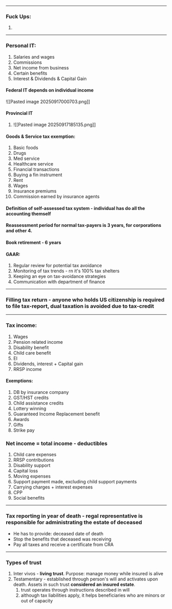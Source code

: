 ***
### Fuck Ups:
1. 
***
### Personal IT:
1. Salaries and wages 
2. Commissions 
3. Net income from business 
4. Certain benefits 
5. Interest & Dividends & Capital Gain 

#### Federal IT depends on individual income 
![[Pasted image 20250917000703.png]]
#### Provincial IT
1. ![[Pasted image 20250917185135.png]]

#### Goods & Service tax exemption:
1. Basic foods
2. Drugs 
3. Med service 
4. Healthcare service 
5. Financial transactions 
6. Buying a fin instrument 
7. Rent 
8. Wages 
9. Insurance premiums 
10. Commission earned by insurance agents 
#### Definition of self-assessed tax system - individual has do all the accounting themself

#### Reassessment period for normal tax-payers is 3 years, for corporations and other 4.

#### Book retirement - 6 years 


#### GAAR:
1. Regular review for potential tax avoidance 
2. Monitoring of tax trends - rn it's 100% tax shelters 
3. Keeping an eye on tax-avoidance strategies 
4. Communication with department of finance 

***
### Filling tax return - anyone who holds US citizenship is required to file tax-report, dual taxation is avoided due to tax-credit 

***

### Tax income:
1. Wages 
2. Pension related income 
3. Disability benefit 
4. Child care benefit 
5. EI 
6. Dividends, interest + Capital gain 
7. RRSP income 

#### Exemptions:
1. DB by insurance company 
2. GST/HST credits 
3. Child assistance credits 
4. Lottery winning 
5. Guaranteed Income Replacement benefit 
6. Awards 
7. Gifts 
8. Strike pay 

### Net income = total income - deductibles 
1. Child care expenses 
2. RRSP contributions 
3. Disability support 
4. Capital loss 
5. Moving expenses 
6. Support payment made,  excluding child support payments
7. Carrying charges + interest expenses 
8. CPP 
9. Social benefits 

***

### Tax reporting in year of death - regal representative is responsible for administrating the estate of deceased

- He has to provide: deceased date of death 
- Stop the benefits that deceased was receiving 
- Pay all taxes and receive a certificate from CRA

***
### Types of trust 
1. Inter vivos - **living trust**. Purpose: manage money while insured is alive 
2. Testamentary - established through person's will and activates upon death. Assets in such trust **considered an insured estate**. 
	1. trust operates through instructions described in will 
	2. although tax liabilities apply, it helps beneficiaries who are minors or out of capacity 
